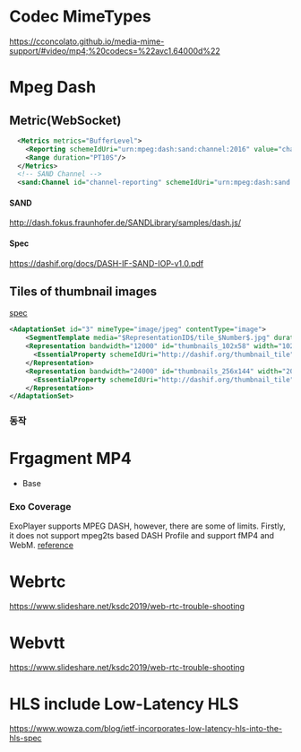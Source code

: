 # Codec MimeTypes
https://cconcolato.github.io/media-mime-support/#video/mp4;%20codecs=%22avc1.64000d%22


# Mpeg Dash
## Metric(WebSocket)
```xml
  <Metrics metrics="BufferLevel">
    <Reporting schemeIdUri="urn:mpeg:dash:sand:channel:2016" value="channel-reporting"/>
    <Range duration="PT10S"/>
  </Metrics>
  <!-- SAND Channel -->
  <sand:Channel id="channel-reporting" schemeIdUri="urn:mpeg:dash:sand:channel:websocket:2016" endpoint="wss://sand-ws-test-dane.herokuapp.com"/>
```
#### SAND
http://dash.fokus.fraunhofer.de/SANDLibrary/samples/dash.js/

#### Spec
https://dashif.org/docs/DASH-IF-SAND-IOP-v1.0.pdf


## Tiles of thumbnail images
[spec](https://dashif.org/docs/DASH-IF-IOP-v4.3.pdf)

```xml
<AdaptationSet id="3" mimeType="image/jpeg" contentType="image">
    <SegmentTemplate media="$RepresentationID$/tile_$Number$.jpg" duration="634.566" startNumber="1"/>
    <Representation bandwidth="12000" id="thumbnails_102x58" width="1024" height="1152">
      <EssentialProperty schemeIdUri="http://dashif.org/thumbnail_tile" value="10x20"/>
    </Representation>
    <Representation bandwidth="24000" id="thumbnails_256x144" width="2048" height="1152">
      <EssentialProperty schemeIdUri="http://dashif.org/thumbnail_tile" value="8x8"/>
    </Representation>
</AdaptationSet>


```
### 동작


# Frgagment MP4
* Base

### Exo Coverage
ExoPlayer supports MPEG DASH, however, there are some of limits.
Firstly, it does not support mpeg2ts based DASH Profile and support fMP4 and WebM.
[reference](https://exoplayer.dev/dash.html)


# Webrtc
https://www.slideshare.net/ksdc2019/web-rtc-trouble-shooting


# Webvtt
https://www.slideshare.net/ksdc2019/web-rtc-trouble-shooting


# HLS include Low-Latency HLS
https://www.wowza.com/blog/ietf-incorporates-low-latency-hls-into-the-hls-spec
